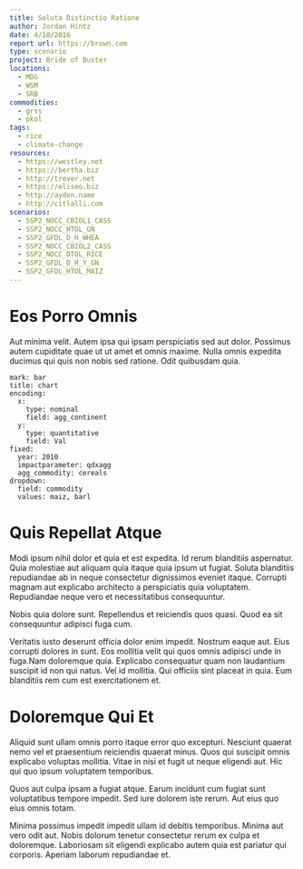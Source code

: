 ```yaml
---
title: Soluta Distinctio Ratione
author: Jordan Hintz
date: 4/10/2016
report url: https://brown.com
type: scenario
project: Bride of Buster
locations:
  - MDG
  - WSM
  - SRB
commodities:
  - grss
  - pkol
tags:
  - rice
  - climate-change
resources:
  - https://westley.net
  - https://bertha.biz
  - http://trever.net
  - https://eliseo.biz
  - http://ayden.name
  - http://citlalli.com
scenarios:
  - SSP2_NOCC_CBIOL1_CASS
  - SSP2_NOCC_HTOL_GN
  - SSP2_GFDL_D_H_WHEA
  - SSP2_NOCC_CBIOL2_CASS
  - SSP2_NOCC_DTOL_RICE
  - SSP2_GFDL_D_H_Y_GN
  - SSP2_GFDL_HTOL_MAIZ
---
```

# Eos Porro Omnis
Aut minima velit. Autem ipsa qui ipsam perspiciatis sed aut dolor. Possimus autem cupiditate quae ut ut amet et omnis maxime. Nulla omnis expedita ducimus qui quis non nobis sed ratione. Odit quibusdam quia.

```vis
mark: bar
title: chart
encoding:
  x:
    type: nominal
    field: agg_continent
  y:
    type: quantitative
    field: Val
fixed:
  year: 2010
  impactparameter: qdxagg
  agg_commodity: cereals
dropdown:
  field: commodity
  values: maiz, barl
```

# Quis Repellat Atque
Modi ipsum nihil dolor et quia et est expedita. Id rerum blanditiis aspernatur. Quia molestiae aut aliquam quia itaque quia ipsum ut fugiat. Soluta blanditiis repudiandae ab in neque consectetur dignissimos eveniet itaque. Corrupti magnam aut explicabo architecto a perspiciatis quia voluptatem. Repudiandae neque vero et necessitatibus consequuntur.
 Nobis quia dolore sunt. Repellendus et reiciendis quos quasi. Quod ea sit consequuntur adipisci fuga cum.
 Veritatis iusto deserunt officia dolor enim impedit. Nostrum eaque aut. Eius corrupti dolores in sunt. Eos mollitia velit qui quos omnis adipisci unde in fuga.Nam doloremque quia. Explicabo consequatur quam non laudantium suscipit id non qui natus. Vel id mollitia. Qui officiis sint placeat in quia. Eum blanditiis rem cum est exercitationem et.

# Doloremque Qui Et
Aliquid sunt ullam omnis porro itaque error quo excepturi. Nesciunt quaerat nemo vel et praesentium reiciendis quaerat minus. Quos qui suscipit omnis explicabo voluptas mollitia. Vitae in nisi et fugit ut neque eligendi aut. Hic qui quo ipsum voluptatem temporibus.
 Quos aut culpa ipsam a fugiat atque. Earum incidunt cum fugiat sunt voluptatibus tempore impedit. Sed iure dolorem iste rerum. Aut eius quo eius omnis totam.
 Minima possimus impedit impedit ullam id debitis temporibus. Minima aut vero odit aut. Nobis dolorum tenetur consectetur rerum ex culpa et doloremque. Laboriosam sit eligendi explicabo autem quia est pariatur qui corporis. Aperiam laborum repudiandae et.
